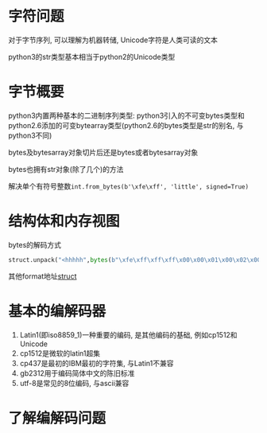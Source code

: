 # 字符问题
对于字节序列, 可以理解为机器转储, Unicode字符是人类可读的文本

python3的str类型基本相当于python2的Unicode类型

# 字节概要
python3内置两种基本的二进制序列类型: python3引入的不可变bytes类型和python2.6添加的可变bytearray类型(python2.6的bytes类型是str的别名, 与python3不同)

bytes及bytesarray对象切片后还是bytes或者bytesarray对象

bytes也拥有str对象(除了几个)的方法

解决单个有符号整数`int.from_bytes(b'\xfe\xff', 'little', signed=True)`

# 结构体和内存视图

bytes的解码方式
``` python
struct.unpack("<hhhhh",bytes(b"\xfe\xff\xff\xff\x00\x00\x01\x00\x02\x00")) 
```
其他format地址[struct](https://docs.python.org/zh-cn/3/library/struct.html#byte-order-size-and-alignment)


# 基本的编解码器

1. Latin1(即iso8859_1)一种重要的编码, 是其他编码的基础, 例如cp1512和Unicode
2. cp1512是微软的latin1超集
3. cp437是最初的IBM最初的字符集, 与Latin1不兼容
4. gb2312用于编码简体中文的陈旧标准
5. utf-8是常见的8位编码, 与ascii兼容

# 了解编解码问题


